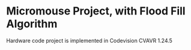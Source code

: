 # Micromouse Project, with Flood Fill Algorithm

Hardware code project is implemented in Codevision CVAVR 1.24.5


